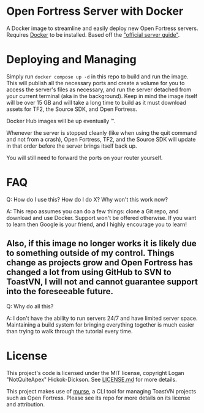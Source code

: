 # Open Fortress Server with Docker
A Docker image to streamline and easily deploy new Open Fortress servers. Requires [Docker](https://docker.com/) to be installed. Based off the ["official server guide"](https://steamcommunity.com/sharedfiles/filedetails/?id=2090433448).

# Deploying and Managing
Simply run `docker compose up -d` in this repo to build and run the image. This will publish all the necessary ports and create a volume for you to access the server's files as necessary, and run the server detached from your current terminal (aka in the background). Keep in mind the image itself will be over 15 GB and will take a long time to build as it must download assets for TF2, the Source SDK, and Open Fortress.

Docker Hub images will be up eventually :tm:.

Whenever the server is stopped cleanly (like when using the quit command and not from a crash), Open Fortress, TF2, and the Source SDK will update in that order before the server brings itself back up.

You will still need to forward the ports on your router yourself.

# FAQ
Q: How do I use this? How do I do X? Why won't this work now?

A: This repo assumes you can do a few things: clone a Git repo, and download and use Docker. Support won't be offered otherwise. If you want to learn then Google is your friend, and I highly encourage you to learn!

Also, if this image no longer works it is likely due to something outside of my control. Things change as projects grow and Open Fortress has changed a lot from using GitHub to SVN to ToastVN, I will not and cannot guarantee support into the foreseeable future.
---
Q: Why do all this?

A: I don't have the ability to run servers 24/7 and have limited server space. Maintaining a build system for bringing everything together is much easier than trying to walk through the tutorial every time.

# License
This project's code is licensed under the MIT license, copyright Logan "NotQuiteApex" Hickok-Dickson. See [LICENSE.md](LICENSE.md) for more details.

This project makes use of [murse](https://git.sr.ht/~welt/murse), a CLI tool for managing ToastVN projects such as Open Fortress. Please see its repo for more details on its license and attribution.
